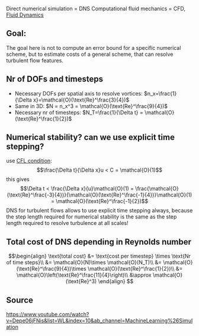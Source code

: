 Direct numerical simulation = DNS
Computational fluid mechanics = CFD, [Fluid Dynamics](Fluid%20Dynamics.md)


## Goal:
The goal here is not to compute an error bound for a specific numerical scheme, but to estimate costs of a general scheme, that can resolve turbulent flow features.


## Nr of DOFs and timesteps
- Necessary DOFs per spatial axis to resolve vortices: $n_x=\frac{1}{\Delta x}=\mathcal{O}(\text{Re}^\frac{3}{4})$
- Same in 3D: $N = n_x^3 = \mathcal{O}(\text{Re}^\frac{9}{4})$
- Necessary nr of timesteps: $N_T=\frac{1}{\Delta t} = \mathcal{O}(\text{Re}^\frac{1}{2})$


## Numerical stability? can we use explicit time stepping?
use [CFL condition](CFL%20condition.md):
$$\frac{\Delta t}{\Delta x}u < C = \mathcal{O}(1)$$
this gives
$$\Delta t < \frac{\Delta x}{u}\mathcal{O}(1) = \frac{\mathcal{O}(\text{Re}^\frac{-3}{4})}{\mathcal{O}(\text{Re}^\frac{-1}{4})}\mathcal{O}(1) = \mathcal{O}(\text{Re}^\frac{-1}{2})$$
DNS for turbulent flows allows to use explicit time stepping always, because the step length required for numerical stability is the same as the step length required to resolve turbulence at all scales!


## Total cost of DNS depending in Reynolds number
$$\begin{align}
\text{total cost} &= \text{cost per timestep} \times \text{Nr of time steps}\\
&= \mathcal{O}(N)\times \mathcal{O}(N_T)\\
&= \mathcal{O}(\text{Re}^\frac{9}{4})\times \mathcal{O}(\text{Re}^\frac{1}{2})\\
&= \mathcal{O}\left(\text{Re}^\frac{11}{4}\right)\\
&\approx \mathcal{O}(\text{Re}^3)
\end{align} $$


## Source
https://www.youtube.com/watch?v=Depe06jFNis&list=WL&index=10&ab_channel=MachineLearning%26Simulation